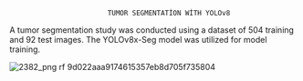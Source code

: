                             TUMOR SEGMENTATİON WİTH YOLOv8

A tumor segmentation study was conducted using a dataset of 504 training and 92 test images. The YOLOv8x-Seg model was utilized for model training.



![2382_png rf 9d022aaa9174615357eb8d705f735804](https://github.com/LeCola49/brain_tumor_segmentation/assets/64169382/26e7d813-36c5-4711-9650-54f90ba3f7df)
